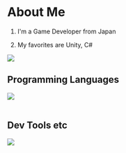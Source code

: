 # About Me

1. I'm a Game Developer from Japan

2. My favorites are Unity, C#

![](https://[github-readme-stats.vercel.app](https://github-readme-stats-theta-neon.vercel.app/)/api/top-langs?username=manato-takahashi&show_icons=true&locale=en&layout=compact)

## Programming Languages

<img src="https://skillicons.dev/icons?i=c,cs,cpp,java,jquery,matlab,processing,html,css,js,php," /> <br /><br />

## Dev Tools etc

<img src="https://skillicons.dev/icons?i=unity,discord,git,github,vscode,powershell" /> <br /><br />
